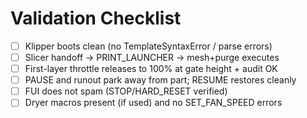 # Validation Checklist
- [ ] Klipper boots clean (no TemplateSyntaxError / parse errors)
- [ ] Slicer handoff → PRINT_LAUNCHER → mesh+purge executes
- [ ] First-layer throttle releases to 100% at gate height + audit OK
- [ ] PAUSE and runout park away from part; RESUME restores cleanly
- [ ] FUI does not spam (STOP/HARD_RESET verified)
- [ ] Dryer macros present (if used) and no SET_FAN_SPEED errors
